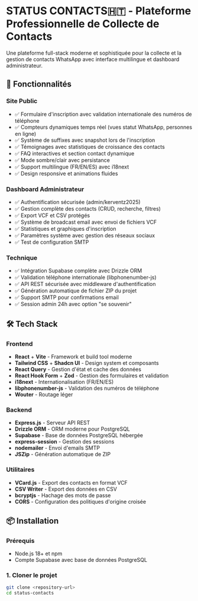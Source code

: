 # STATUS CONTACTS🇭🇹 - Plateforme Professionnelle de Collecte de Contacts

Une plateforme full-stack moderne et sophistiquée pour la collecte et la gestion de contacts WhatsApp avec interface multilingue et dashboard administrateur.

## 🚀 Fonctionnalités

### Site Public
- ✅ Formulaire d'inscription avec validation internationale des numéros de téléphone
- ✅ Compteurs dynamiques temps réel (vues statut WhatsApp, personnes en ligne)
- ✅ Système de suffixes avec snapshot lors de l'inscription
- ✅ Témoignages avec statistiques de croissance des contacts
- ✅ FAQ interactives et section contact dynamique
- ✅ Mode sombre/clair avec persistance
- ✅ Support multilingue (FR/EN/ES) avec i18next
- ✅ Design responsive et animations fluides

### Dashboard Administrateur
- ✅ Authentification sécurisée (admin/kerventz2025)
- ✅ Gestion complète des contacts (CRUD, recherche, filtres)
- ✅ Export VCF et CSV protégés
- ✅ Système de broadcast email avec envoi de fichiers VCF
- ✅ Statistiques et graphiques d'inscription
- ✅ Paramètres système avec gestion des réseaux sociaux
- ✅ Test de configuration SMTP

### Technique
- ✅ Intégration Supabase complète avec Drizzle ORM
- ✅ Validation téléphone internationale (libphonenumber-js)
- ✅ API REST sécurisée avec middleware d'authentification
- ✅ Génération automatique de fichier ZIP du projet
- ✅ Support SMTP pour confirmations email
- ✅ Session admin 24h avec option "se souvenir"

## 🛠 Tech Stack

### Frontend
- **React** + **Vite** - Framework et build tool moderne
- **Tailwind CSS** + **Shadcn UI** - Design system et composants
- **React Query** - Gestion d'état et cache des données
- **React Hook Form** + **Zod** - Gestion des formulaires et validation
- **i18next** - Internationalisation (FR/EN/ES)
- **libphonenumber-js** - Validation des numéros de téléphone
- **Wouter** - Routage léger

### Backend
- **Express.js** - Serveur API REST
- **Drizzle ORM** - ORM moderne pour PostgreSQL
- **Supabase** - Base de données PostgreSQL hébergée
- **express-session** - Gestion des sessions
- **nodemailer** - Envoi d'emails SMTP
- **JSZip** - Génération automatique de ZIP

### Utilitaires
- **VCard.js** - Export des contacts en format VCF
- **CSV Writer** - Export des données en CSV
- **bcryptjs** - Hachage des mots de passe
- **CORS** - Configuration des politiques d'origine croisée

## 📦 Installation

### Prérequis
- Node.js 18+ et npm
- Compte Supabase avec base de données PostgreSQL

### 1. Cloner le projet
```bash
git clone <repository-url>
cd status-contacts
